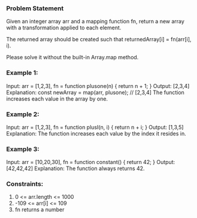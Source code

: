 ### Problem Statement
Given an integer array arr and a mapping function fn, return a new array with a transformation applied to each element.

The returned array should be created such that returnedArray[i] = fn(arr[i], i).

Please solve it without the built-in Array.map method.

### Example 1:
Input: arr = [1,2,3], fn = function plusone(n) { return n + 1; }
Output: [2,3,4]
Explanation:
const newArray = map(arr, plusone); // [2,3,4]
The function increases each value in the array by one. 

### Example 2:
Input: arr = [1,2,3], fn = function plusI(n, i) { return n + i; }
Output: [1,3,5]
Explanation: The function increases each value by the index it resides in.

### Example 3:
Input: arr = [10,20,30], fn = function constant() { return 42; }
Output: [42,42,42]
Explanation: The function always returns 42.
 
### Constraints:
1. 0 <= arr.length <= 1000
2. -109 <= arr[i] <= 109
3. fn returns a number